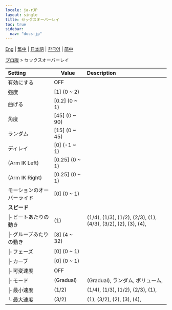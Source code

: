 ```yaml
---
locale: ja-rJP
layout: single
title: セックスオーバーレイ
toc: true
sidebar:
  nav: "docs-jp"
---
```

[Eng](/dancexr/menu/2025.4/actor/sex_overlay) | [繁中](/tw/dancexr/menu/2025.4/actor/sex_overlay) | [日本語](/jp/dancexr/menu/2025.4/actor/sex_overlay) | [한국어](/kr/dancexr/menu/2025.4/actor/sex_overlay) | [简中](/zh/dancexr/menu/2025.4/actor/sex_overlay)

[プロ版](../menu#プロ版) > セックスオーバーレイ



| Setting | Value | Description |
| :--- | --- | :--- |
| 有効にする | OFF | 
| 強度 | [1] (0 ~ 2) | 
| 曲げる | [0.2] (0 ~ 1) | 
| 角度 | [45] (0 ~ 90) | 
| ランダム | [15] (0 ~ 45) | 
| ディレイ | [0] (-1 ~ 1) | 
| (Arm IK Left) | [0.25] (0 ~ 1) | 
| (Arm IK Right) | [0.25] (0 ~ 1) | 
| モーションのオーバーライド | [0] (0 ~ 1) | 
| **スピード** | | 
| ├ ビートあたりの動き | (1) | (1/4), (1/3), (1/2), (2/3), (1), (4/3), (3/2), (2), (3), (4), 
| ├ グループあたりの動き | [8] (4 ~ 32) | 
| ├ フェーズ | [0] (0 ~ 1) | 
| ├ カーブ | [0] (0 ~ 1) | 
| ├ 可変速度 | OFF | 
| ├ モード | (Gradual) | (Gradual), ランダム, ボリューム, 
| ├ 最小速度 | (1/2) | (1/4), (1/3), (1/2), (2/3), (1), 
| └ 最大速度 | (3/2) | (1), (3/2), (2), (3), (4), 
